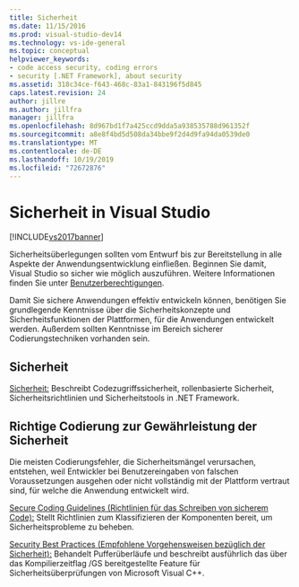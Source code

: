 ```yaml
---
title: Sicherheit
ms.date: 11/15/2016
ms.prod: visual-studio-dev14
ms.technology: vs-ide-general
ms.topic: conceptual
helpviewer_keywords:
- code access security, coding errors
- security [.NET Framework], about security
ms.assetid: 318c34ce-f643-468c-83a1-843196f5d845
caps.latest.revision: 24
author: jillre
ms.author: jillfra
manager: jillfra
ms.openlocfilehash: 8d967bd1f7a425ccd9dda5a938535788d961352f
ms.sourcegitcommit: a8e8f4bd5d508da34bbe9f2d4d9fa94da0539de0
ms.translationtype: MT
ms.contentlocale: de-DE
ms.lasthandoff: 10/19/2019
ms.locfileid: "72672876"
---
```

# <a name="security-in-visual-studio"></a>Sicherheit in Visual Studio
[!INCLUDE[vs2017banner](../includes/vs2017banner.md)]

Sicherheitsüberlegungen sollten vom Entwurf bis zur Bereitstellung in alle Aspekte der Anwendungsentwicklung einfließen. Beginnen Sie damit, Visual Studio so sicher wie möglich auszuführen. Weitere Informationen finden Sie unter [Benutzerberechtigungen](../ide/user-permissions-and-visual-studio.md).

 Damit Sie sichere Anwendungen effektiv entwickeln können, benötigen Sie grundlegende Kenntnisse über die Sicherheitskonzepte und Sicherheitsfunktionen der Plattformen, für die Anwendungen entwickelt werden. Außerdem sollten Kenntnisse im Bereich sicherer Codierungstechniken vorhanden sein.

## <a name="understanding-security"></a>Sicherheit
 [Sicherheit:](https://msdn.microsoft.com/library/9a9621d7-8883-4a4f-a874-65e8e09e20a6) Beschreibt Codezugriffssicherheit, rollenbasierte Sicherheit, Sicherheitsrichtlinien und Sicherheitstools in .NET Framework.

## <a name="coding-for-security"></a>Richtige Codierung zur Gewährleistung der Sicherheit
 Die meisten Codierungsfehler, die Sicherheitsmängel verursachen, entstehen, weil Entwickler bei Benutzereingaben von falschen Voraussetzungen ausgehen oder nicht vollständig mit der Plattform vertraut sind, für welche die Anwendung entwickelt wird.

 [Secure Coding Guidelines (Richtlinien für das Schreiben von sicherem Code):](https://msdn.microsoft.com/library/4f882d94-262b-4494-b0a6-ba9ba1f5f177) Stellt Richtlinien zum Klassifizieren der Komponenten bereit, um Sicherheitsprobleme zu beheben.

 [Security Best Practices (Empfohlene Vorgehensweisen bezüglich der Sicherheit):](https://msdn.microsoft.com/library/86acaccf-cdb4-4517-bd58-553618e3ec42) Behandelt Pufferüberläufe und beschreibt ausführlich das über das Kompilierzeitflag /GS bereitgestellte Feature für Sicherheitsüberprüfungen von Microsoft Visual C++.
